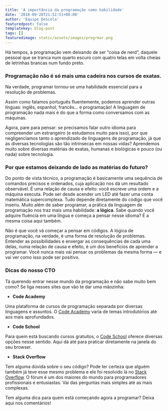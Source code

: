 ```yaml
---
title: 'A importância da programação como habilidade'
date: '2018-09-28T21:52:51+00:00'
author: 'Equipe Descola'
featuredpost: false
templatekey: blog-post
tags: []
featuredimage: static/assets/images/progrmar.png
---
```


Há tempos, a programação vem deixando de ser “coisa de nerd”, daquele pessoal que se tranca num quarto escuro com quatro telas em volta cheias de letrinhas brancas num fundo preto.

### Programação não é só mais uma cadeira nos cursos de exatas.

Na verdade, programar tornou-se uma habilidade essencial para a resolução de problemas.

Assim como falamos português fluentemente, podemos aprender outras línguas: inglês, espanhol, francês… e programação! A linguagem de programação nada mais é do que a forma como conversamos com as máquinas.

Agora, pare para pensar: se precisamos falar outro idioma para compreender um estrangeiro (e estudamos muito para isso), por que negligenciamos tanto o aprendizado de linguagens de programação, já que as diversas tecnologias são tão intrínsecas em nossas vidas? Aprendemos muito sobre diversas matérias de exatas, humanas e biológicas e pouco (ou nada) sobre tecnologia.

### Por que estamos deixando de lado as matérias do futuro?

Do ponto de vista técnico, a programação é basicamente uma sequência de comandos precisos e ordenados, cuja aplicação nos dá um resultado observável. É uma relação de causa e efeito: você escreve uma ordem e a máquina executa. Pode ser desde acender um LED até fazer uma conta matemática supercomplexa. Tudo depende diretamente do código que você inseriu.
Muito além de saber programar, a prática da linguagem de programação nos traz mais uma habilidade: **a lógica**. Sabe quando você adquire fluência em uma língua e começa a pensar nesse idioma? É a mesma coisa aqui também.

Não é que você vá começar a pensar em códigos. A lógica de programação, na verdade, é uma forma de resolução de problemas. Entender as possibilidades e enxergar as consequências de cada uma delas, numa relação de causa e efeito, é um dos benefícios de aprender a programar. Você nunca mais vai pensar os problemas da mesma forma ― e vai ver como isso pode ser positivo.

### Dicas do nosso CTO

Tá querendo entrar nesse mundo da programação e não sabe muito bem como? Se liga nesses sites que vão te dar uma mãozinha:

- **Code Academy**

Uma plataforma de cursos de programação separada por diversas linguagens e assuntos. O [Code Academy](https://www.codecademy.com/) varia de temas introdutórios até aos mais aprofundados.

- **Code School**

Para quem está buscando cursos gratuitos, o [Code School](https://www.codeschool.com/) oferece diversas opções nesse sentido. Aqui dá até para praticar diretamente na janela do seu browser.

- **Stack Overflow**

Tem alguma dúvida sobre o seu código? Pode ter certeza que alguém também já teve esse mesmo problema e ele foi resolvido lá no [Stack Overflow](https://pt.stackoverflow.com/). O fórum é um dos maiores do mundo para programadores profissionais e entusiastas. Vai das perguntas mais simples até as mais complexas.

Tem alguma dica para quem está começando agora a programar? Deixa aqui nos comentários!
